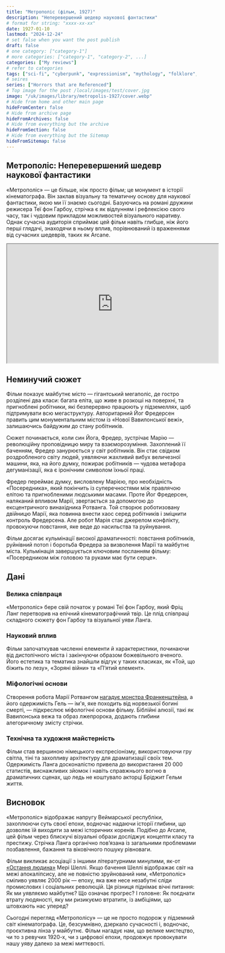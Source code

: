 ```yaml
---
title: "Метрополіс (фільм, 1927)"
description: "Неперевершений шедевр наукової фантастики"
# format for string: "xxxx-xx-xx"
date: 1927-01-10
lastmod: "2024-12-24"
# set false when you want the post publish
draft: false
# one category: ["category-1"]
# more categories: ["category-1", "category-2", ...]
categories: ["My reviews"]
# refer to categories
tags: ["sci-fi", "cyberpunk", "expressionism", "mythology", "folklore", "northern religion", "industry", "necro fetishism", "humanism", "posthumanism"]
# seires
series: ["Horrors that are Referenced"]
# Top image for the post /local/images/test/cover.jpg
image: "/uk/images/library/metropolis-1927/cover.webp"
# Hide from home and other main page
hideFromCenter: false
# Hide from archive page
hideFromArchives: false
# Hide from everything but the archive
hideFromSection: false
# Hide from everything but the Sitemap
hideFromSitemap: false
---
```

## Метрополіс: Неперевершений шедевр наукової фантастики

«Метрополіс» — це більше, ніж просто фільм; це монумент в історії кінематографа. Він заклав візуальну та тематичну основу для наукової фантастики, якою ми її знаємо сьогодні. Базуючись на романі дружини режисера Теї фон Гарбоу, стрічка є як відлунням і рефлексією свого часу, так і чудовим прикладом можливостей візуального наративу. Однак сучасна аудиторія сприймає цей фільм навіть глибше, ніж його перші глядачі, знаходячи в ньому вплив, порівнюваний із враженнями від сучасних шедеврів, таких як Arcane.

<div class="t_center castration cover p_relative atcScreen">
	<iframe width="560" height="315" src="https://www.youtube.com/embed/QbtB4UXTD-M?si=9rVDAhvJX-UXaS0D" title="YouTube video player" allow="accelerometer; autoplay; clipboard-write; encrypted-media; gyroscope; picture-in-picture; web-share" referrerpolicy="strict-origin-when-cross-origin" allowfullscreen></iframe>
</div>

## Неминучий сюжет

Фільм показує майбутнє місто — гігантський мегаполіс, де гостро розділені два класи: багата еліта, що живе в розкоші на поверхні, та пригноблені робітники, які безперервно працюють у підземеллях, щоб підтримувати всю мегаструктуру. Авторитарний Йог Фредерсен править цим монументальним містом із «Нової Вавилонської вежі», залишаючись байдужим до стану робітників.

Сюжет починається, коли син Йога, Фредер, зустрічає Марію — революційну проповідницю миру та взаєморозуміння. Захоплений її баченням, Фредер занурюється у світ робітників. Він стає свідком роздробленого світу людей, уявляючи жахливий вибух величезної машини, яка, на його думку, пожирає робітників — чудова метафора дегуманізації, яка є іронічним символом їхньої праці.

Фредер переймає думку, висловлену Марією, про необхідність «Посередника», який покінчить із суперечностями між правлячою елітою та пригнобленими людськими масами. Проте Йог Фредерсен, наляканий впливом Марії, звертається за допомогою до ексцентричного винахідника Ротванга. Той створює роботизовану двійницю Марії, яка повинна внести хаос серед робітників і зміцнити контроль Фредерсена. Але робот Марія стає джерелом конфлікту, провокуючи повстання, яке веде до насильства та руйнування.

Фільм досягає кульмінації високої драматичності: повстання робітників, руйнівний потоп і боротьба Фредера за визволення Марії та майбутнє міста. Кульмінація завершується ключовим посланням фільму: «Посередником між головою та руками має бути серце».

## Дані

### Велика співпраця

«Метрополіс» бере свій початок у романі Теї фон Гарбоу, який Фріц Ланг перетворив на епічний кінематографічний твір. Це плід співпраці складного сюжету фон Гарбоу та візуальної уяви Ланга.

### Науковий вплив

Фільм започаткував численні елементи й характеристики, починаючи від дистопічного міста і закінчуючи образом божевільного вченого. Його естетика та тематика знайшли відгук у таких класиках, як «Той, що біжить по лезу», «Зоряні війни» та «П’ятий елемент».

### Міфологічні основи

Створення робота Марії Ротвангом <a href="/uk/library/frankenstein-1818/" target="_blank">нагадує монстра Франкенштейна</a>, а його одержимість Гель — ім'я, яке походить від норвезької богині смерті, — підкреслює міфологічні основи фільму. Біблійні алюзії, такі як Вавилонська вежа та образ лжепророка, додають глибини алегоричному змісту стрічки.

### Технічна та художня майстерність

Фільм став вершиною німецького експресіонізму, використовуючи гру світла, тіні та захопливу архітектуру для драматизації своїх тем. Одержимість Ланга досконалістю привела до використання 20 000 статистів, виснажливих зйомок і навіть справжнього вогню в драматичних сценах, що ледь не коштувало акторці Бріджит Гельм життя.

## Висновок

«Метрополіс» відображає напругу Веймарської республіки, захоплюючи суть своєї епохи, водночас надаючи історії глибини, що дозволяє їй виходити за межі історичних коренів. Подібно до Arcane, цей фільм через блискучі візуальні образи досліджує концепти класу та престижу. Стрічка Ланга органічно пов’язана із загальними проблемами позбавлення, бажання та віковічного пошуку рівноваги.

Фільм викликає асоціації з іншими літературними минулими, як-от <a href="/uk/library/the-last-man-1826/" target="_blank">«Остання людина»</a> Мері Шеллі. Якщо бачення Шеллі відображає світ на межі апокаліпсису, але не повністю зруйнований ним, «Метрополіс» сміливо уявляє 2000 рік — епоху, яка вже несе незабутні сліди промислових і соціальних революцій. Ця різниця піднімає вічні питання: Як ми уявляємо майбутнє? Що означає прогрес? І головне: Як поєднати втрату людяності, яку ми ризикуємо втратити, із амбіціями, що штовхають нас уперед?

Сьогодні перегляд «Метрополісу» — це не просто подорож у підземний світ кінематографа. Це, безсумнівно, дзеркало сучасності і, водночас, проєктивна лінза у майбутнє. Фільм нагадує нам, що велике мистецтво, чи то з ревучих 1920-х, чи з цифрової епохи, продовжує провокувати нашу уяву далеко за межі миттєвості.